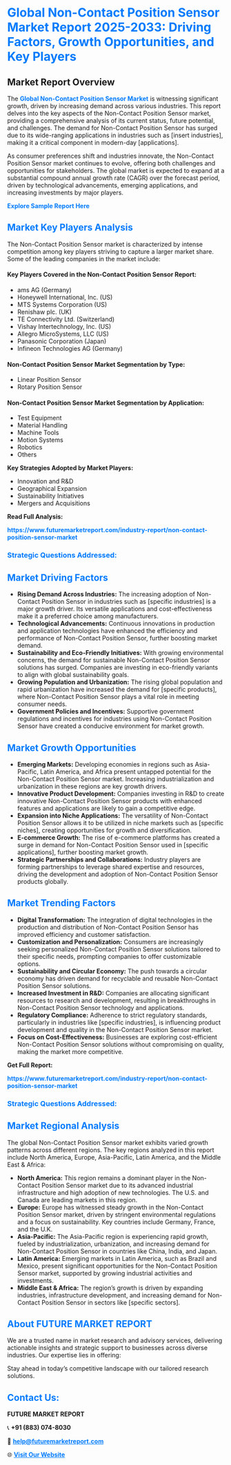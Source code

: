 <h1 style="color: #007BFF;">Global Non-Contact Position Sensor Market Report 2025-2033: Driving Factors, Growth Opportunities, and Key Players</h1>

<section id="overview">
<h2>Market Report Overview</h2>
<p>The <a href="https://www.futuremarketreport.com/industry-report/non-contact-position-sensor-market" style="color: #007BFF; text-decoration: none;"><strong>Global Non-Contact Position Sensor Market</strong></a> is witnessing significant growth, driven by increasing demand across various industries. This report delves into the key aspects of the Non-Contact Position Sensor market, providing a comprehensive analysis of its current status, future potential, and challenges. The demand for Non-Contact Position Sensor has surged due to its wide-ranging applications in industries such as [insert industries], making it a critical component in modern-day [applications].</p>
<p>As consumer preferences shift and industries innovate, the Non-Contact Position Sensor market continues to evolve, offering both challenges and opportunities for stakeholders. The global market is expected to expand at a substantial compound annual growth rate (CAGR) over the forecast period, driven by technological advancements, emerging applications, and increasing investments by major players.</p>
</section>

<section id="overview">
<p><a href="https://www.futuremarketreport.com/request-sample/reportId=53919" style="color: #007BFF; text-decoration: none;"><strong>Explore Sample Report Here</strong></a></p>
</section>

<section id="key-players">
<h2 style="color: #007BFF;">Market Key Players Analysis</h2>
<p>The Non-Contact Position Sensor market is characterized by intense competition among key players striving to capture a larger market share. Some of the leading companies in the market include:</p>
<h4>Key Players Covered in the Non-Contact Position Sensor Report:</h4>
<ul><li>ams AG (Germany)</li><li>Honeywell International, Inc. (US)</li><li>MTS Systems Corporation (US)</li><li>Renishaw plc. (UK)</li><li>TE Connectivity Ltd. (Switzerland)</li><li>Vishay Intertechnology, Inc. (US)</li><li>Allegro MicroSystems, LLC (US)</li><li>Panasonic Corporation (Japan)</li><li>Infineon Technologies AG (Germany)</li></ul>
<h4>Non-Contact Position Sensor Market Segmentation by Type:</h4>
<ul><li>Linear Position Sensor</li><li>Rotary Position Sensor</li></ul>

<h4>Non-Contact Position Sensor Market Segmentation by Application:</h4>
<ul><li>Test Equipment</li><li>Material Handling</li><li>Machine Tools</li><li>Motion Systems</li><li>Robotics</li><li>Others</li></ul>
<p><strong>Key Strategies Adopted by Market Players:</strong></p>
<ul>
<li>Innovation and R&D</li>
<li>Geographical Expansion</li>
<li>Sustainability Initiatives</li>
<li>Mergers and Acquisitions</li>
</ul>
</section>

<section>
<p><strong>Read Full Analysis: </strong></p><a href="https://www.futuremarketreport.com/industry-report/non-contact-position-sensor-market" style="color: #007BFF; text-decoration: none;"><strong>https://www.futuremarketreport.com/industry-report/non-contact-position-sensor-market</strong></a>
<h3 style="color: #007BFF;">Strategic Questions Addressed:</h3>
</section>

<section id="driving-factors">
<h2 style="color: #007BFF;">Market Driving Factors</h2>
<ul>
<li><strong>Rising Demand Across Industries:</strong> The increasing adoption of Non-Contact Position Sensor in industries such as [specific industries] is a major growth driver. Its versatile applications and cost-effectiveness make it a preferred choice among manufacturers.</li>
<li><strong>Technological Advancements:</strong> Continuous innovations in production and application technologies have enhanced the efficiency and performance of Non-Contact Position Sensor, further boosting market demand.</li>
<li><strong>Sustainability and Eco-Friendly Initiatives:</strong> With growing environmental concerns, the demand for sustainable Non-Contact Position Sensor solutions has surged. Companies are investing in eco-friendly variants to align with global sustainability goals.</li>
<li><strong>Growing Population and Urbanization:</strong> The rising global population and rapid urbanization have increased the demand for [specific products], where Non-Contact Position Sensor plays a vital role in meeting consumer needs.</li>
<li><strong>Government Policies and Incentives:</strong> Supportive government regulations and incentives for industries using Non-Contact Position Sensor have created a conducive environment for market growth.</li>
</ul>
</section>

<section id="growth-opportunities">
<h2 style="color: #007BFF;">Market Growth Opportunities</h2>
<ul>
<li><strong>Emerging Markets:</strong> Developing economies in regions such as Asia-Pacific, Latin America, and Africa present untapped potential for the Non-Contact Position Sensor market. Increasing industrialization and urbanization in these regions are key growth drivers.</li>
<li><strong>Innovative Product Development:</strong> Companies investing in R&D to create innovative Non-Contact Position Sensor products with enhanced features and applications are likely to gain a competitive edge.</li>
<li><strong>Expansion into Niche Applications:</strong> The versatility of Non-Contact Position Sensor allows it to be utilized in niche markets such as [specific niches], creating opportunities for growth and diversification.</li>
<li><strong>E-commerce Growth:</strong> The rise of e-commerce platforms has created a surge in demand for Non-Contact Position Sensor used in [specific applications], further boosting market growth.</li>
<li><strong>Strategic Partnerships and Collaborations:</strong> Industry players are forming partnerships to leverage shared expertise and resources, driving the development and adoption of Non-Contact Position Sensor products globally.</li>
</ul>
</section>

<section id="trending-factors">
<h2 style="color: #007BFF;">Market Trending Factors</h2>
<ul>
<li><strong>Digital Transformation:</strong> The integration of digital technologies in the production and distribution of Non-Contact Position Sensor has improved efficiency and customer satisfaction.</li>
<li><strong>Customization and Personalization:</strong> Consumers are increasingly seeking personalized Non-Contact Position Sensor solutions tailored to their specific needs, prompting companies to offer customizable options.</li>
<li><strong>Sustainability and Circular Economy:</strong> The push towards a circular economy has driven demand for recyclable and reusable Non-Contact Position Sensor solutions.</li>
<li><strong>Increased Investment in R&D:</strong> Companies are allocating significant resources to research and development, resulting in breakthroughs in Non-Contact Position Sensor technology and applications.</li>
<li><strong>Regulatory Compliance:</strong> Adherence to strict regulatory standards, particularly in industries like [specific industries], is influencing product development and quality in the Non-Contact Position Sensor market.</li>
<li><strong>Focus on Cost-Effectiveness:</strong> Businesses are exploring cost-efficient Non-Contact Position Sensor solutions without compromising on quality, making the market more competitive.</li>
</ul>
</section>

<section>
<p><strong>Get Full Report: </strong></p><a href="https://www.futuremarketreport.com/industry-report/non-contact-position-sensor-market" style="color: #007BFF; text-decoration: none;"><strong>https://www.futuremarketreport.com/industry-report/non-contact-position-sensor-market</strong></a>
<h3 style="color: #007BFF;">Strategic Questions Addressed:</h3>
</section>


<section id="regional-analysis">
<h2 style="color: #007BFF;">Market Regional Analysis</h2>
<p>The global Non-Contact Position Sensor market exhibits varied growth patterns across different regions. The key regions analyzed in this report include North America, Europe, Asia-Pacific, Latin America, and the Middle East & Africa:</p>
<ul>
<li><strong>North America:</strong> This region remains a dominant player in the Non-Contact Position Sensor market due to its advanced industrial infrastructure and high adoption of new technologies. The U.S. and Canada are leading markets in this region.</li>
<li><strong>Europe:</strong> Europe has witnessed steady growth in the Non-Contact Position Sensor market, driven by stringent environmental regulations and a focus on sustainability. Key countries include Germany, France, and the U.K.</li>
<li><strong>Asia-Pacific:</strong> The Asia-Pacific region is experiencing rapid growth, fueled by industrialization, urbanization, and increasing demand for Non-Contact Position Sensor in countries like China, India, and Japan.</li>
<li><strong>Latin America:</strong> Emerging markets in Latin America, such as Brazil and Mexico, present significant opportunities for the Non-Contact Position Sensor market, supported by growing industrial activities and investments.</li>
<li><strong>Middle East & Africa:</strong> The region’s growth is driven by expanding industries, infrastructure development, and increasing demand for Non-Contact Position Sensor in sectors like [specific sectors].</li>
</ul>
</section>

<footer>
<h2 style="color: #007BFF;">About FUTURE MARKET REPORT</h2>
<p>We are a trusted name in market research and advisory services, delivering actionable insights and strategic support to businesses across diverse industries. Our expertise lies in offering:</p>

<p>Stay ahead in today’s competitive landscape with our tailored research solutions.</p>

<h2 style="color: #007BFF;">Contact Us:</h2>
<p><strong>FUTURE MARKET REPORT</strong></p>
<p>📞 <strong>+91 (883) 074-8030</strong></p>
<p>📧 <strong><a href="mailto:help@futuremarketreport.com" style="color: #007BFF;">help@futuremarketreport.com</a></strong></p>
<p>🌐 <strong><a href="https://www.futuremarketreport.com/" style="color: #007BFF;">Visit Our Website</a></strong></p>
</footer>